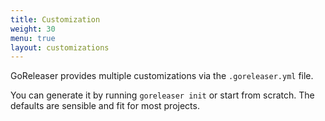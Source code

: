 ```yaml
---
title: Customization
weight: 30
menu: true
layout: customizations
---
```


GoReleaser provides multiple customizations via the `.goreleaser.yml` file.

You can generate it by running `goreleaser init` or start from scratch.
The defaults are sensible and fit for most projects.

